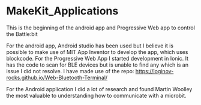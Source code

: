 # MakeKit_Applications
This is the beginning of  the android app and Progressive Web app to control the Battle:bit

For the android app, Android studio has been used but I believe it is possible to make use of MIT App Inventor to develop the app, which uses blockcode.
For the Progressive Web App I started development in Ionic. It has the code to scan for BLE devices but is unable to find any which is an issue I did not resolve. I have made use of the repo: https://loginov-rocks.github.io/Web-Bluetooth-Terminal/ 

For the Android application I did a lot of research and found Martin Woolley the most valuable to understanding how to communicate with a microbit.
